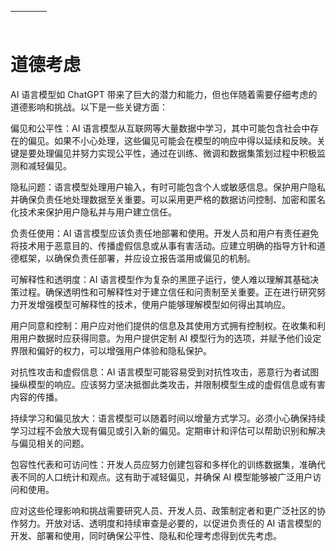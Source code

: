 | ![image](img/chapter_title_corner_decoration_left.png) |  | ![image](img/chapter_title_corner_decoration_right.png) |  |
| --- | --- | --- | --- |



# 道德考虑



AI 语言模型如 ChatGPT 带来了巨大的潜力和能力，但也伴随着需要仔细考虑的道德影响和挑战。以下是一些关键方面：

偏见和公平性：AI 语言模型从互联网等大量数据中学习，其中可能包含社会中存在的偏见。如果不小心处理，这些偏见可能会在模型的响应中得以延续和反映。关键是要处理偏见并努力实现公平性，通过在训练、微调和数据集策划过程中积极监测和减轻偏见。

隐私问题：语言模型处理用户输入，有时可能包含个人或敏感信息。保护用户隐私并确保负责任地处理数据至关重要。可以采用更严格的数据访问控制、加密和匿名化技术来保护用户隐私并与用户建立信任。

负责任使用：AI 语言模型应该负责任地部署和使用。开发人员和用户有责任避免将技术用于恶意目的、传播虚假信息或从事有害活动。应建立明确的指导方针和道德框架，以确保负责任部署，并应设立报告滥用或偏见的机制。

可解释性和透明度：AI 语言模型作为复杂的黑匣子运行，使人难以理解其基础决策过程。确保透明性和可解释性对于建立信任和问责制至关重要。正在进行研究努力开发增强模型可解释性的技术，使用户能够理解模型如何得出其响应。

用户同意和控制：用户应对他们提供的信息及其使用方式拥有控制权。在收集和利用用户数据时应获得同意。为用户提供定制 AI 模型行为的选项，并赋予他们设定界限和偏好的权力，可以增强用户体验和隐私保护。

对抗性攻击和虚假信息：AI 语言模型可能容易受到对抗性攻击，恶意行为者试图操纵模型的响应。应该努力坚决抵御此类攻击，并限制模型生成的虚假信息或有害内容的传播。

持续学习和偏见放大：语言模型可以随着时间以增量方式学习。必须小心确保持续学习过程不会放大现有偏见或引入新的偏见。定期审计和评估可以帮助识别和解决与偏见相关的问题。

包容性代表和可访问性：开发人员应努力创建包容和多样化的训练数据集，准确代表不同的人口统计和观点。这有助于减轻偏见，并确保 AI 模型能够被广泛用户访问和使用。

应对这些伦理影响和挑战需要研究人员、开发人员、政策制定者和更广泛社区的协作努力。开放对话、透明度和持续审查是必要的，以促进负责任的 AI 语言模型的开发、部署和使用，同时确保公平性、隐私和伦理考虑得到优先考虑。
